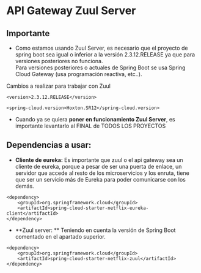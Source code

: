 # API Gateway Zuul Server

## Importante
- Como estamos usando Zuul Server, es necesario que el proyecto de spring boot sea igual o inferior a la versión 2.3.12.RELEASE
ya que para versiones posteriores no funciona.  
Para versiones posteriores o actuales de Spring Boot se usa Spring Cloud Gateway (usa programación reactiva, etc..).  

Cambios a realizar para trabajar con Zuul

```
<version>2.3.12.RELEASE</version>
```

```
<spring-cloud.version>Hoxton.SR12</spring-cloud.version>
```

- Cuando ya se quiera **poner en funcionamiento Zuul Server**, es importante levantarlo al FINAL de TODOS LOS PROYECTOS

## Dependencias a usar:

- **Cliente de eureka:** Es importante que zuul o el api gateway sea un cliente de eureka,
porque a pesar de ser una puerta de enlace, un servidor que accede al resto de los
microservicios y los enruta, tiene que ser un servicio más de Eureka para poder
comunicarse con los demás.

```
<dependency>
	<groupId>org.springframework.cloud</groupId>
	<artifactId>spring-cloud-starter-netflix-eureka-client</artifactId>
</dependency>
```
- **Zuul server: ** Teniendo en cuenta la versión de Spring Boot comentado en el apartado superior.

```
<dependency>
	<groupId>org.springframework.cloud</groupId>
	<artifactId>spring-cloud-starter-netflix-zuul</artifactId>
</dependency>
```
